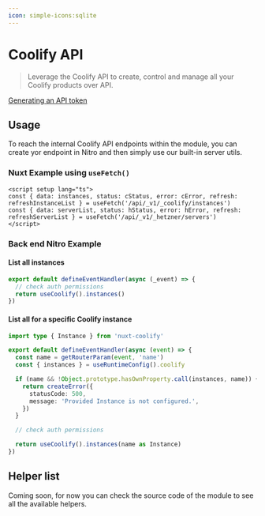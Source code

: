 ```yaml
---
icon: simple-icons:sqlite
---
```


# Coolify API

> Leverage the Coolify API to create, control and manage all your Coolify products over API.

<!-- :read-more{to=""} -->

[Generating an API token](https://coolify.io/docs/api-reference/authorization)

## Usage

To reach the internal Coolify API endpoints within the module, you can create yor endpoint in Nitro and then simply use our built-in server utils. 

### Nuxt Example using `useFetch()`

```vue
<script setup lang="ts">
const { data: instances, status: cStatus, error: cError, refresh: refreshInstanceList } = useFetch('/api/_v1/_coolify/instances')
const { data: serverList, status: hStatus, error: hError, refresh: refreshServerList } = useFetch('/api/_v1/_hetzner/servers')
</script>
```

### Back end Nitro Example

#### List all instances
```ts [/api/_v1/_coolify/instances/index.get.ts]
export default defineEventHandler(async (_event) => {
  // check auth permissions
  return useCoolify().instances()
})
```

#### List all for a specific Coolify instance

```ts [/api/_v1/_coolify/instances/[name]/index.get.ts]
import type { Instance } from 'nuxt-coolify'

export default defineEventHandler(async (event) => {
  const name = getRouterParam(event, 'name')
  const { instances } = useRuntimeConfig().coolify

  if (name && !Object.prototype.hasOwnProperty.call(instances, name)) {
    return createError({
      statusCode: 500,
      message: 'Provided Instance is not configured.',
    })
  }

  // check auth permissions

  return useCoolify().instances(name as Instance)
})
```

## Helper list

Coming soon, for now you can check the source code of the module to see all the available helpers.